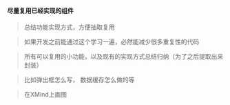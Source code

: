 #### 尽量复用已经实现的组件

> 总结功能实现方式，方便抽取复用

> 如果开发之前能通过这个学习一遍，必然能减少很多重复性的代码

> 所有可以复用的小功能，以及现有的实现方式总结归纳（为了之后提取出来封装）

> 比如弹出框怎么写， 数据缓存怎么做的等

> 在XMind上画图
